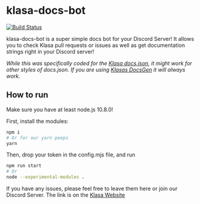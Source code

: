 # klasa-docs-bot

[![Build Status](https://dev.azure.com/dirigeants/klasa/_apis/build/status/dirigeants.klasa-docs-bot?branchName=master)](https://dev.azure.com/dirigeants/klasa/_build/latest?definitionId=2&branchName=master)

klasa-docs-bot is a super simple docs bot for your Discord Server! It allows you to check Klasa pull requests or issues as well as get documentation strings right in your Discord server!

*While this was specifically coded for the [Klasa docs.json](https://github.com/dirigeants/klasa/tree/docs), it might work for other styles of docs.json. If you are using [Klasas DocsGen](https://github.com/dirigeants/docsgen) it will always work.*

## How to run

Make sure you have at least node.js 10.8.0!

First, install the modules:

```bash
npm i
# Or for our yarn peeps
yarn
```

Then, drop your token in the config.mjs file, and run

```bash
npm run start
# Or
node --experimental-modules .
```

If you have any issues, please feel free to leave them here or join our Discord Server. The link is on the [Klasa Website](https://klasa.js.org)
